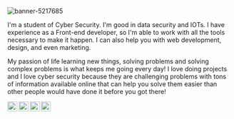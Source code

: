![banner-5217685](https://user-images.githubusercontent.com/121557014/209818909-546db848-0922-4f61-92f5-6b8d166510cc.jpg)

I'm a student of Cyber Security. I'm good in data security and IOTs.
I have experience as a Front-end developer, so I'm able to work with all the tools necessary to make it happen. I can also help you with web development, design, and 
even marketing.

My passion of life learning new things, solving problems and solving complex problems is what keeps me going every day! I love doing projects and
I love cyber security because they are challenging problems with tons of information available online that can help you solve them easier than other people would have 
done it before you got there!


<a target="_blank" href="https://www.linkedin.com/in/tejenderthakur/">
  <img align="left" alt="LinkdeIN" width="22px" src="https://cdn.jsdelivr.net/npm/simple-icons@v3/icons/linkedin.svg" />
</a>
<a target="_blank" href="https://www.instagram.com/tejenderrthakur/">
  <img align="left" alt="Instagram" width="22px" src="https://cdn.jsdelivr.net/npm/simple-icons@v3/icons/instagram.svg" />
</a>
<a target="_blank" href="tejender099@gmail.com">
  <img align="left" alt="Gmail" width="22px" src="https://cdn.jsdelivr.net/npm/simple-icons@v3/icons/gmail.svg" />
</a>
<a target="_blank" href="https://fb.com/tajender.thakur.75">
  <img align="left" alt="Facebook" width="22px" src="https://cdn.jsdelivr.net/npm/simple-icons@v3/icons/facebook.svg" />
</a>

